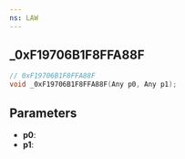 ```yaml
---
ns: LAW
---
```

## _0xF19706B1F8FFA88F

```c
// 0xF19706B1F8FFA88F
void _0xF19706B1F8FFA88F(Any p0, Any p1);
```

## Parameters
* **p0**:
* **p1**:
